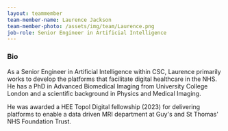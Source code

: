 ```yaml
---
layout: teammember
team-member-name: Laurence Jackson
team-member-photo: /assets/img/team/Laurence.png
job-role: Senior Engineer in Artificial Intelligence
---
```


### Bio
As a Senior Engineer in Artificial Intelligence within CSC, Laurence primarily works to develop the platforms that 
facilitate digital healthcare in the NHS. He has a PhD in Advanced Biomedical Imaging from University College London 
and a scientific background in Physics and Medical Imaging. 

He was awarded a HEE Topol Digital fellowship (2023) for delivering platforms to enable a data driven MRI department 
at Guy's and St Thomas' NHS Foundation Trust.

